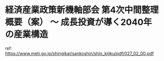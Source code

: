# 経済産業政策新機軸部会 第4次中間整理 概要（案） ～ 成長投資が導く2040年の産業構造

ref: <https://www.meti.go.jp/shingikai/sankoshin/shin_kijiku/pdf/027_02_00.pdf>
